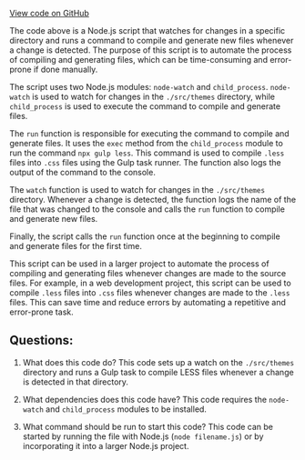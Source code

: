 [View code on GitHub](zoo-labs/zoo/blob/master/lab/scripts/watch.js)

The code above is a Node.js script that watches for changes in a specific directory and runs a command to compile and generate new files whenever a change is detected. The purpose of this script is to automate the process of compiling and generating files, which can be time-consuming and error-prone if done manually.

The script uses two Node.js modules: `node-watch` and `child_process`. `node-watch` is used to watch for changes in the `./src/themes` directory, while `child_process` is used to execute the command to compile and generate files.

The `run` function is responsible for executing the command to compile and generate files. It uses the `exec` method from the `child_process` module to run the command `npx gulp less`. This command is used to compile `.less` files into `.css` files using the Gulp task runner. The function also logs the output of the command to the console.

The `watch` function is used to watch for changes in the `./src/themes` directory. Whenever a change is detected, the function logs the name of the file that was changed to the console and calls the `run` function to compile and generate new files.

Finally, the script calls the `run` function once at the beginning to compile and generate files for the first time.

This script can be used in a larger project to automate the process of compiling and generating files whenever changes are made to the source files. For example, in a web development project, this script can be used to compile `.less` files into `.css` files whenever changes are made to the `.less` files. This can save time and reduce errors by automating a repetitive and error-prone task.
## Questions: 
 1. What does this code do?
   This code sets up a watch on the `./src/themes` directory and runs a Gulp task to compile LESS files whenever a change is detected in that directory.

2. What dependencies does this code have?
   This code requires the `node-watch` and `child_process` modules to be installed.

3. What command should be run to start this code?
   This code can be started by running the file with Node.js (`node filename.js`) or by incorporating it into a larger Node.js project.